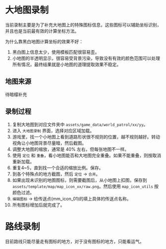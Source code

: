 # 大地图录制

当前录制主要是为了补充大地图上的特殊图标信息，这些图标可以辅助坐标识别，并且也是当前最有效的计算坐标方法。

为什么靠黑白地图计算坐标的效果不好：

1. 黑白图上信息太少，使用模板匹配很容易歪。
2. 小地图的半透明显示，很容易受背景污染，导致没有有效的颜色范围可以处理所有情况，最终结果就是小地图的道理提取效果不稳定。

## 地图来源

待暗檬补充

## 录制过程

1. 复制大地图到对应文件夹中 `assets/game_data/world_patrol/xx/yy`。
2. 进入 `大地图录制` 界面，选择对应区域加载。
3. 游戏里，找一个小地图上看到道路形状很不规则的位置，越不规则越好。转动视角让小地图背景尽量暗，然后截图。
4. 调整大地图的缩放，通常是 40% 左右，但每张地图不一样。
5. 使用 `定位` 和 `重叠`，看小地图能否和大地图完全重叠。如果不能重叠，则按取消重新加载。
6. 重复4~5，直到找一个合适的缩放比例。保存。
7. 到各个特殊点的地方截图，然后 `定位` -> `合并`。
8. 如果出现未识别的地图图标，则需要截图后，从小地图上扣图，保存到 `assets/template/map/map_icon_xx/raw.png`。然后使用 `map_icon_utils` 按颜色过滤。
9. `编辑图标` -> 给传送点(mm_icon_01)的填上具体的传送点名称。
10. 所有图标增加后就完成了。

# 路线录制

目前路线只能尽量走有图标的地方，对于没有图标的地方，只能看运气。

